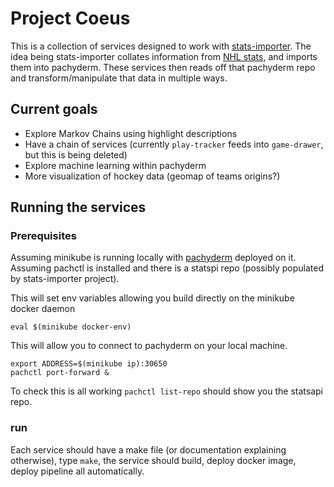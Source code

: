 # Project Coeus

This is a collection of services designed to work with [stats-importer](https://github.com/alexanderjosephtrelore/stats-importer).
The idea being stats-importer collates information from [NHL stats](https://gitlab.com/dword4/nhlapi/blob/master/stats-api.md), and imports them into pachyderm.
These services then reads off that pachyderm repo and transform/manipulate that data in multiple ways.

## Current goals

- Explore Markov Chains using highlight descriptions
- Have a chain of services (currently `play-tracker` feeds into `game-drawer`, but this is being deleted)
- Explore machine learning within pachyderm
- More visualization of hockey data (geomap of teams origins?)

## Running the services

### Prerequisites

Assuming minikube is running locally with [pachyderm](https://pachyderm.readthedocs.io/en/latest/) deployed on it.
Assuming pachctl is installed and there is a statspi repo (possibly populated by stats-importer project).

This will set env variables allowing you build directly on the minikube docker daemon

```
eval $(minikube docker-env)
```

This will allow you to connect to pachyderm on your local machine.

```
export ADDRESS=$(minikube ip):30650
pachctl port-forward &
```

To check this is all working `pachctl list-repo` should show you the statsapi repo.

### run

Each service should have a make file (or documentation explaining otherwise), type `make`, the service should build, deploy docker image, deploy pipeline all automatically.
